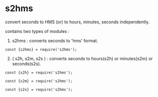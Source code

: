 # s2hms
convert seconds to HMS (or) to hours, minutes, seconds independently.

contains two types of modules :

1) s2hms : converts seconds to 'hms' format.

` const {s2hms} = require('s2hms'); `

2) ( s2h, s2m, s2s ) : converts seconds to hours(s2h) or minutes(s2m) or seconds(s2s).

` const {s2h} = require('s2hms'); `

` const {s2m} = require('s2hms'); `

` const {s2s} = require('s2hms'); `

